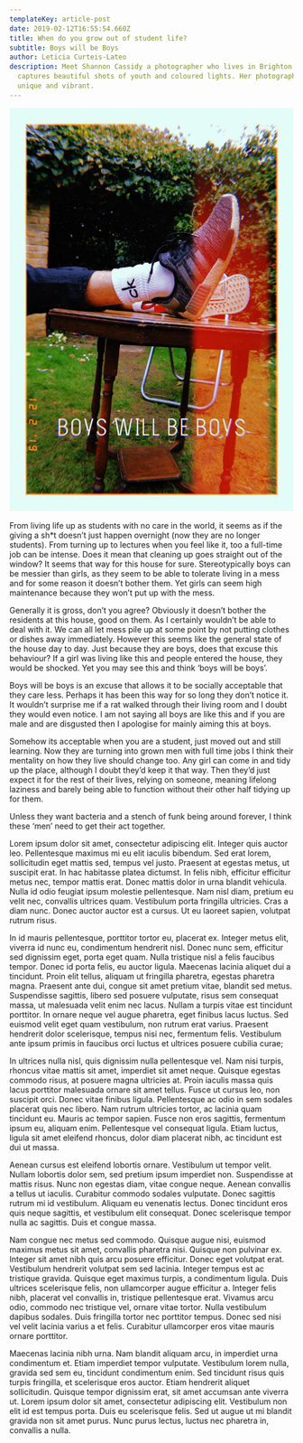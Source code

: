 ```yaml
---
templateKey: article-post
date: 2019-02-12T16:55:54.660Z
title: When do you grow out of student life?
subtitle: Boys will be Boys
author: Leticia Curteis-Lateo
description: Meet Shannon Cassidy a photographer who lives in Brighton who
  captures beautiful shots of youth and coloured lights. Her photography is
  unique and vibrant.
---
```

![](boyswillbeboys1.jpg)

From living life up as students with no care in the world, it seems as if the giving a sh*t doesn’t just happen overnight (now they are no longer students). From turning up to lectures when you feel like it, too a full-time job can be intense. Does it mean that cleaning up goes straight out of the window? It seems that way for this house for sure. Stereotypically boys can be messier than girls, as they seem to be able to tolerate living in a mess and for some reason it doesn’t bother them. Yet girls can seem high maintenance because they won’t put up with the mess.

Generally it is gross, don’t you agree? Obviously it doesn’t bother the residents at this house, good on them. As I certainly wouldn’t be able to deal with it. We can all let mess pile up at some point by not putting clothes or dishes away immediately. However this seems like the general state of the house day to day. Just because they are boys, does that excuse this behaviour? If a girl was living like this and people entered the house, they would be shocked. Yet you may see this and think ‘boys will be boys’.

Boys will be boys is an excuse that allows it to be socially acceptable that they care less. Perhaps it has been this way for so long they don’t notice it. It wouldn’t surprise me if a rat walked through their living room and I doubt they would even notice. I am not saying all boys are like this and if you are male and are disgusted then I apologise for mainly aiming this at boys.

Somehow its acceptable when you are a student, just moved out and still learning. Now they are turning into grown men with full time jobs I think their mentality on how they live should change too. Any girl can come in and tidy up the place, although I doubt they’d keep it that way. Then they’d just expect it for the rest of their lives, relying on someone, meaning lifelong laziness and barely being able to function without their other half tidying up for them.

Unless they want bacteria and a stench of funk being around forever, I think these ‘men’ need to get their act together.

<!--StartFragment-->

Lorem ipsum dolor sit amet, consectetur adipiscing elit. Integer quis auctor leo. Pellentesque maximus mi eu elit iaculis bibendum. Sed erat lorem, sollicitudin eget mattis sed, tempus vel justo. Praesent at egestas metus, ut suscipit erat. In hac habitasse platea dictumst. In felis nibh, efficitur efficitur metus nec, tempor mattis erat. Donec mattis dolor in urna blandit vehicula. Nulla id odio feugiat ipsum molestie pellentesque. Nam nisl diam, pretium eu velit nec, convallis ultrices quam. Vestibulum porta fringilla ultricies. Cras a diam nunc. Donec auctor auctor est a cursus. Ut eu laoreet sapien, volutpat rutrum risus.

In id mauris pellentesque, porttitor tortor eu, placerat ex. Integer metus elit, viverra id nunc eu, condimentum hendrerit nisl. Donec nunc sem, efficitur sed dignissim eget, porta eget quam. Nulla tristique nisl a felis faucibus tempor. Donec id porta felis, eu auctor ligula. Maecenas lacinia aliquet dui a tincidunt. Proin elit tellus, aliquam ut fringilla pharetra, egestas pharetra magna. Praesent ante dui, congue sit amet pretium vitae, blandit sed metus. Suspendisse sagittis, libero sed posuere vulputate, risus sem consequat massa, ut malesuada velit enim nec lacus. Nullam a turpis vitae est tincidunt porttitor. In ornare neque vel augue pharetra, eget finibus lacus luctus. Sed euismod velit eget quam vestibulum, non rutrum erat varius. Praesent hendrerit dolor scelerisque, tempus nisi nec, fermentum felis. Vestibulum ante ipsum primis in faucibus orci luctus et ultrices posuere cubilia curae;

In ultrices nulla nisl, quis dignissim nulla pellentesque vel. Nam nisi turpis, rhoncus vitae mattis sit amet, imperdiet sit amet neque. Quisque egestas commodo risus, at posuere magna ultricies at. Proin iaculis massa quis lacus porttitor malesuada ornare sit amet tellus. Fusce ut cursus leo, non suscipit orci. Donec vitae finibus ligula. Pellentesque ac odio in sem sodales placerat quis nec libero. Nam rutrum ultricies tortor, ac lacinia quam tincidunt eu. Mauris ac tempor sapien. Fusce non eros sagittis, fermentum ipsum eu, aliquam enim. Pellentesque vel consequat ligula. Etiam luctus, ligula sit amet eleifend rhoncus, dolor diam placerat nibh, ac tincidunt est dui ut massa.

Aenean cursus est eleifend lobortis ornare. Vestibulum ut tempor velit. Nullam lobortis dolor sem, sed pretium ipsum imperdiet non. Suspendisse at mattis risus. Nunc non egestas diam, vitae congue neque. Aenean convallis a tellus ut iaculis. Curabitur commodo sodales vulputate. Donec sagittis rutrum mi id vestibulum. Aliquam eu venenatis lectus. Donec tincidunt eros quis neque sagittis, et vestibulum elit consequat. Donec scelerisque tempor nulla ac sagittis. Duis et congue massa.

Nam congue nec metus sed commodo. Quisque augue nisi, euismod maximus metus sit amet, convallis pharetra nisi. Quisque non pulvinar ex. Integer sit amet nibh quis arcu posuere efficitur. Donec eget volutpat erat. Vestibulum hendrerit volutpat sem sed lacinia. Integer tempus est ac tristique gravida. Quisque eget maximus turpis, a condimentum ligula. Duis ultrices scelerisque felis, non ullamcorper augue efficitur a. Integer felis nibh, placerat vel convallis in, tristique pellentesque erat. Vivamus arcu odio, commodo nec tristique vel, ornare vitae tortor. Nulla vestibulum dapibus sodales. Duis fringilla tortor nec porttitor tempus. Donec sed nisi vel velit lacinia varius a et felis. Curabitur ullamcorper eros vitae mauris ornare porttitor.

Maecenas lacinia nibh urna. Nam blandit aliquam arcu, in imperdiet urna condimentum et. Etiam imperdiet tempor vulputate. Vestibulum lorem nulla, gravida sed sem eu, tincidunt condimentum enim. Sed tincidunt risus quis turpis fringilla, et scelerisque eros auctor. Etiam hendrerit aliquet sollicitudin. Quisque tempor dignissim erat, sit amet accumsan ante viverra ut. Lorem ipsum dolor sit amet, consectetur adipiscing elit. Vestibulum non elit id est tempus porta. Duis eu scelerisque felis. Sed ut augue ut mi blandit gravida non sit amet purus. Nunc purus lectus, luctus nec pharetra in, convallis a nulla.

<!--EndFragment-->